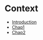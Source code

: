# Context

* [Introduction](README.md)
* [Chap1](chapter-1/README.md)
* [Chap2](chapter-2/README.md)
